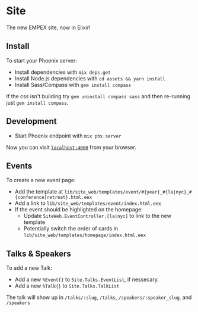 # Site

The new EMPEX site, now in Elixir!

## Install

To start your Phoenix server:

- Install dependencies with `mix deps.get`
- Install Node.js dependencies with `cd assets && yarn install`
- Install Sass/Compass with `gem install compass`

If the css isn't building try `gem uninstall compass sass` and then re-running just `gem install compass`.

## Development

- Start Phoenix endpoint with `mix phx.server`

Now you can visit [`localhost:4000`](http://localhost:4000) from your browser.

## Events

To create a new event page:

- Add the template at `lib/site_web/templates/event/#{year}_#{la|nyc}_#{conference|retreat}.html.eex`
- Add a link to `lib/site_web/templates/event/index.html.eex`
- If the event should be highlighted on the homepage:
  - Update `SiteWeb.EventController.[la|nyc]` to link to the new template
  - Potentially switch the order of cards in `lib/site_web/templates/homepage/index.html.eex`

## Talks & Speakers

To add a new Talk:

- Add a new `%Event{}` to `Site.Talks.EventList`, if nessecary.
- Add a new `%Talk{}` to `Site.Talks.TalkList`

The talk will show up in `/talks/:slug`, `/talks`, `/speakers/:speaker_slug`, and `/speakers`
